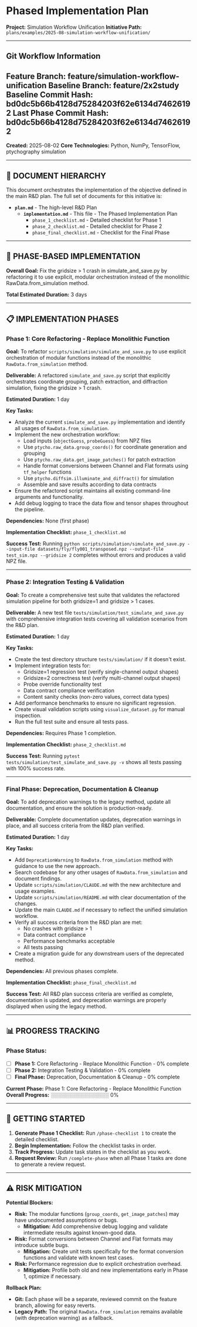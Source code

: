 <!-- ACTIVE IMPLEMENTATION PLAN -->
<!-- DO NOT MISTAKE THIS FOR A TEMPLATE. THIS IS THE OFFICIAL SOURCE OF TRUTH FOR THE PROJECT'S PHASED PLAN. -->

# Phased Implementation Plan

**Project:** Simulation Workflow Unification
**Initiative Path:** `plans/examples/2025-08-simulation-workflow-unification/`

---
## Git Workflow Information
**Feature Branch:** feature/simulation-workflow-unification
**Baseline Branch:** feature/2x2study
**Baseline Commit Hash:** bd0dc5b66b4128d75284203f62e6134d74626192
**Last Phase Commit Hash:** bd0dc5b66b4128d75284203f62e6134d74626192
---

**Created:** 2025-08-02
**Core Technologies:** Python, NumPy, TensorFlow, ptychography simulation

---

## 📄 **DOCUMENT HIERARCHY**

This document orchestrates the implementation of the objective defined in the main R&D plan. The full set of documents for this initiative is:

- **`plan.md`** - The high-level R&D Plan
  - **`implementation.md`** - This file - The Phased Implementation Plan
    - `phase_1_checklist.md` - Detailed checklist for Phase 1
    - `phase_2_checklist.md` - Detailed checklist for Phase 2
    - `phase_final_checklist.md` - Checklist for the Final Phase

---

## 🎯 **PHASE-BASED IMPLEMENTATION**

**Overall Goal:** Fix the gridsize > 1 crash in simulate_and_save.py by refactoring it to use explicit, modular orchestration instead of the monolithic RawData.from_simulation method.

**Total Estimated Duration:** 3 days

---

## 📋 **IMPLEMENTATION PHASES**

### **Phase 1: Core Refactoring - Replace Monolithic Function**

**Goal:** To refactor `scripts/simulation/simulate_and_save.py` to use explicit orchestration of modular functions instead of the monolithic `RawData.from_simulation` method.

**Deliverable:** A refactored `simulate_and_save.py` script that explicitly orchestrates coordinate grouping, patch extraction, and diffraction simulation, fixing the gridsize > 1 crash.

**Estimated Duration:** 1 day

**Key Tasks:**
- Analyze the current `simulate_and_save.py` implementation and identify all usages of `RawData.from_simulation`.
- Implement the new orchestration workflow:
  - Load inputs (`objectGuess`, `probeGuess`) from NPZ files
  - Use `ptycho.raw_data.group_coords()` for coordinate generation and grouping
  - Use `ptycho.raw_data.get_image_patches()` for patch extraction
  - Handle format conversions between Channel and Flat formats using `tf_helper` functions
  - Use `ptycho.diffsim.illuminate_and_diffract()` for simulation
  - Assemble and save results according to data contracts
- Ensure the refactored script maintains all existing command-line arguments and functionality.
- Add debug logging to trace the data flow and tensor shapes throughout the pipeline.

**Dependencies:** None (first phase)

**Implementation Checklist:** `phase_1_checklist.md`

**Success Test:** Running `python scripts/simulation/simulate_and_save.py --input-file datasets/fly/fly001_transposed.npz --output-file test_sim.npz --gridsize 2` completes without errors and produces a valid NPZ file.

---

### **Phase 2: Integration Testing & Validation**

**Goal:** To create a comprehensive test suite that validates the refactored simulation pipeline for both gridsize=1 and gridsize > 1 cases.

**Deliverable:** A new test file `tests/simulation/test_simulate_and_save.py` with comprehensive integration tests covering all validation scenarios from the R&D plan.

**Estimated Duration:** 1 day

**Key Tasks:**
- Create the test directory structure `tests/simulation/` if it doesn't exist.
- Implement integration tests for:
  - Gridsize=1 regression test (verify single-channel output shapes)
  - Gridsize=2 correctness test (verify multi-channel output shapes)
  - Probe override functionality test
  - Data contract compliance verification
  - Content sanity checks (non-zero values, correct data types)
- Add performance benchmarks to ensure no significant regression.
- Create visual validation scripts using `visualize_dataset.py` for manual inspection.
- Run the full test suite and ensure all tests pass.

**Dependencies:** Requires Phase 1 completion.

**Implementation Checklist:** `phase_2_checklist.md`

**Success Test:** Running `pytest tests/simulation/test_simulate_and_save.py -v` shows all tests passing with 100% success rate.

---

### **Final Phase: Deprecation, Documentation & Cleanup**

**Goal:** To add deprecation warnings to the legacy method, update all documentation, and ensure the solution is production-ready.

**Deliverable:** Complete documentation updates, deprecation warnings in place, and all success criteria from the R&D plan verified.

**Estimated Duration:** 1 day

**Key Tasks:**
- Add `DeprecationWarning` to `RawData.from_simulation` method with guidance to use the new approach.
- Search codebase for any other usages of `RawData.from_simulation` and document findings.
- Update `scripts/simulation/CLAUDE.md` with the new architecture and usage examples.
- Update `scripts/simulation/README.md` with clear documentation of the changes.
- Update the main `CLAUDE.md` if necessary to reflect the unified simulation workflow.
- Verify all success criteria from the R&D plan are met:
  - No crashes with gridsize > 1
  - Data contract compliance
  - Performance benchmarks acceptable
  - All tests passing
- Create a migration guide for any downstream users of the deprecated method.

**Dependencies:** All previous phases complete.

**Implementation Checklist:** `phase_final_checklist.md`

**Success Test:** All R&D plan success criteria are verified as complete, documentation is updated, and deprecation warnings are properly displayed when using the legacy method.

---

## 📊 **PROGRESS TRACKING**

### Phase Status:
- [ ] **Phase 1:** Core Refactoring - Replace Monolithic Function - 0% complete
- [ ] **Phase 2:** Integration Testing & Validation - 0% complete
- [ ] **Final Phase:** Deprecation, Documentation & Cleanup - 0% complete

**Current Phase:** Phase 1: Core Refactoring - Replace Monolithic Function
**Overall Progress:** ░░░░░░░░░░░░░░░░ 0%

---

## 🚀 **GETTING STARTED**

1. **Generate Phase 1 Checklist:** Run `/phase-checklist 1` to create the detailed checklist.
2. **Begin Implementation:** Follow the checklist tasks in order.
3. **Track Progress:** Update task states in the checklist as you work.
4. **Request Review:** Run `/complete-phase` when all Phase 1 tasks are done to generate a review request.

---

## ⚠️ **RISK MITIGATION**

**Potential Blockers:**
- **Risk:** The modular functions (`group_coords`, `get_image_patches`) may have undocumented assumptions or bugs.
  - **Mitigation:** Add comprehensive debug logging and validate intermediate results against known-good data.
- **Risk:** Format conversions between Channel and Flat formats may introduce subtle bugs.
  - **Mitigation:** Create unit tests specifically for the format conversion functions and validate with known test cases.
- **Risk:** Performance regression due to explicit orchestration overhead.
  - **Mitigation:** Profile both old and new implementations early in Phase 1, optimize if necessary.

**Rollback Plan:**
- **Git:** Each phase will be a separate, reviewed commit on the feature branch, allowing for easy reverts.
- **Legacy Path:** The original `RawData.from_simulation` remains available (with deprecation warning) as a fallback.